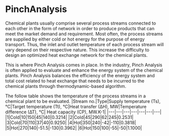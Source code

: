 # PinchAnalysis
Chemical plants usually comprise several process streams connected to each other in the form of network in order to produce products that can meet the market demand and requirement. Most often, the process streams are supplied by either cold or hot energy for the purpose of energy transport. Thus, the inlet and outlet temperature of each process stream will vary depend on their respective nature. This increase the difficulty to design an optimized heat exchange network for the chemical plants.

This is where Pinch Analysis comes in place. In the industry, Pinch Analysis is often applied to evaluate and enhance the energy system of the chemical plants. Pinch Analysis balances the efficiency of the energy system and total cost related to heat exchange that needs to be incurred to the chemical plants through thermodynamic-based algorithm.

The follow table shows the temperature of the process streams in a chemical plant to be evaluated.
|Stream no.|Type|Supply temperature (Ts),°C|Target temperature (Tt), °C|Heat transfer (∆H), MW|Temperature difference (∆T), °C| Heat capacity (CP), MW.K-1|
|---|---|---|---|---|---|---|
|1|Cold|10|150|45|140|0.3214|
|2|Cold|45|290|62|245|0.2531|
|3|Cold|70|110|37|40|0.9250|
|4|Hot|350|240|-42|-110|0.3818|
|5|Hot|270|140|-51.5|-130|0.3962|
|6|Hot|150|100|-55|-50|1.1000|
